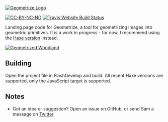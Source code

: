 [![Geometrize Logo](https://github.com/Tw1ddle/geometrize-website/blob/master/screenshots/logo.png?raw=true "Geometrize website logo")](https://github.com/Tw1ddle/geometrize-lib)

[![CC-BY-NC-ND](https://licensebuttons.net/l/by-nc-nd/4.0/80x15.png)](https://creativecommons.org/licenses/by-nc-nd/4.0/)
[![Travis Website Build Status](https://img.shields.io/travis/Tw1ddle/geometrize-website.svg?style=flat-square)](https://travis-ci.org/Tw1ddle/geometrize-website)

Landing page code for Geometrize, a tool for geometrizing images into geometric primitives. It is a work in progress - for now, I recommend using the [Haxe version](https://github.com/Tw1ddle/geometrize-haxe) instead.

[![Geometrized Woodland](https://github.com/Tw1ddle/geometrize-website/blob/master/screenshots/woodland.jpg?raw=true "Woodland, 400 Rotated Rectangles")](https://github.com/Tw1ddle/geometrize-lib)

## Building

Open the project file in FlashDevelop and build. All recent Haxe versions are supported, only the JavaScript target is supported.

## Notes
 * Got an idea or suggestion? Open an issue on GitHub, or send Sam a message on [Twitter](https://twitter.com/Sam_Twidale).